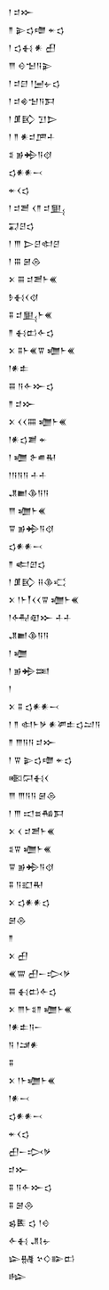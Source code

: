 <div class='block'>
<div class='line'>𒁹 𒄑𒁍</div>
<div class='line'>𒈫 𒉌𒌓𒈩 𒄬𒌓</div>
<div class='line'>𒁹 𒌓𒈬 𒀭 𒌷</div>
<div class='line'>𒐈 𒄰𒈠𒀀𒉌</div>
<div class='line'>𒁹 𒄑𒇀 𒁹𒅁𒉡𒌓</div>
<div class='line'>𒁹 𒄑𒄯𒈠𒀀𒁕</div>
<div class='line'>𒁹 𒂠𒃼 𒋛𒆕</div>
<div class='line'>𒁹 𒈫 𒀭𒄑𒂆𒈦</div>
<div class='line'>𒐏 𒂊𒄈𒀀𒋼</div>
<div class='line'>𒌓𒀭𒀭𒁁</div>
<div class='line'>𒄬𒌋𒌓</div>
<div class='line'>𒁹 𒄑𒍪 𒌋𒈫 𒄑𒅅</div>
<div class='line'>𒍑𒆪𒌓</div>
<div class='line'>𒁹 𒐈 𒆕𒆪𒊕𒆪</div>
<div class='line'>𒁹 𒐋 𒇧𒁲</div>
<div class='line'>𒉽 𒐋 𒄑𒍪𒈨𒌍</div>
<div class='line'>𒊩𒈬𒌋𒋼</div>
<div class='line'>𒐉 𒄑𒅅𒈨𒌍</div>
<div class='line'>𒈫 𒈬𒆗𒅆𒌓</div>
<div class='line'>𒉽 𒐉𒈨𒌍𒐊 𒁾𒈨𒌍</div>
<div class='line'>𒁹𒀭𒉺</div>
<div class='line'>𒐋 𒀀𒅆𒁍𒌓</div>
<div class='line'>𒈫 𒄑𒁍</div>
<div class='line'>𒉽 𒌋𒌋𒐍 𒁾𒈨𒌍</div>
<div class='line'>𒁹𒀭𒌓𒋢 𒄬</div>
<div class='line'>𒁹 𒁾 𒉿𒌑𒊑</div>
<div class='line'>𒁹𒀀𒀀𒀀 𒈦𒈦</div>
<div class='line'>𒂗𒆤𒆠𒀀𒀀</div>
<div class='line'>𒐈 𒁾𒈨𒌍</div>
<div class='line'>𒐊 𒂊𒄈𒀀𒋼</div>
<div class='line'>𒌓𒀭𒀭𒁁</div>
<div class='line'>𒈫 𒅗𒇻𒌓</div>
<div class='line'>𒁹 𒂠𒃼 𒍝𒆠𒄣</div>
<div class='line'>𒉽 𒁹𒈨𒐕𒌋𒌋𒐊 𒁾𒈨𒌍</div>
<div class='line'>𒁹𒅈𒊏𒁍 𒈦𒈦</div>
<div class='line'>𒂗𒆤𒆠𒀀𒀀</div>
<div class='line'>𒁹 𒁾</div>
<div class='line'>𒁹 𒂊𒄈𒌅</div>
<div class='line'>𒁹</div>
<div class='line'>𒉽 𒐉 𒌓𒀭𒀭𒁁</div>
<div class='line'>𒁹 𒈫 𒊕𒈨𒃻 𒀭𒂄𒉺𒌓𒁺𒀀</div>
<div class='line'>𒈫 𒐈𒀀𒀀 𒄑𒁍</div>
<div class='line'>𒁹 𒐊 𒉌𒌓𒈩 𒄬𒌓</div>
<div class='line'>𒀩𒁶𒈬𒌋</div>
<div class='line'>𒐈 𒐈𒀀𒀀 𒇧𒁲</div>
<div class='line'>𒁹 𒐈 𒀊𒊺𒄀𒁕</div>
<div class='line'>𒉽 𒌋 𒄑𒍪𒈨𒌍</div>
<div class='line'>𒐏𒐊 𒁾𒈨𒌍</div>
<div class='line'>𒐊 𒂊𒄈𒀀𒋼</div>
<div class='line'>𒐉 𒀀𒊬𒊑</div>
<div class='line'>𒉽 𒌓𒀭𒀭𒌓</div>
<div class='line'>𒇧𒁲</div>
<div class='line'>𒈫</div>
<div class='line'>𒉽 𒌷</div>
<div class='line'>𒌍𒐌 𒌷𒀸𒃴𒃻</div>
<div class='line'>𒐋 𒈬𒆗𒅆𒌓</div>
<div class='line'>𒉽 𒐈𒈨𒐏𒈫 𒁾𒈨𒌍</div>
<div class='line'>𒁹𒀭𒉺𒀀𒀸</div>
<div class='line'>𒀀 𒁹𒁼𒀭</div>
<div class='line'>𒐉</div>
<div class='line'>𒉽 𒁹𒈨𒁾𒈨𒌍</div>
<div class='line'>𒁹𒀭𒁁</div>
<div class='line'>𒌓𒀭𒀭𒁁</div>
<div class='line'>𒄬𒌋𒌓</div>
<div class='line'>𒌷𒀸𒃴𒃻</div>
<div class='line'>𒄑𒁍</div>
<div class='line'>𒐉 𒀀𒅆𒁍𒌓</div>
<div class='line'>𒐉 𒇧𒁲</div>
<div class='line'>𒌗𒍩 𒌓 𒁹𒄰</div>
<div class='line'>𒅆𒈬 𒂗𒋙𒉡</div>
<div class='line'>𒇽𒉆 𒆳𒄭𒅔𒆗</div>
<div class='line'>𒈗</div>
</div>